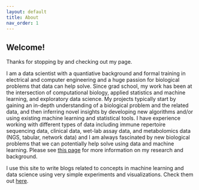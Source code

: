 ```yaml
---
layout: default
title: About
nav_order: 1
---
```


## Welcome!


Thanks for stopping by and checking out my page. 

I am a data scientist with a quantiative background and formal training in electrical and computer engineering and a huge passion for biological problems that data can help solve. 
Since grad school, my work has been at the intersection of computational biology, applied statistics and machine learning, and exploratory data science. My projects typically start by gaining an in-depth understanding of a biological problem and the related data, and then inferring novel insights by developing new algorithms and/or using existing machine learning and statistical tools. 
I have experience working with different types of data including immune repertoire sequencing data, clinical data, wet-lab assay data, and metabolomics data (NGS, tabular, network data) and I am always fascinated by new biological problems that we can potentially help solve using data and  machine learning. 
Please see  [this page](about/) for more information on my research and background. 

I use this site to write blogs related to concepts in machine learning and data science using very simple experiments and visualizations. Check them out [here](./blog.html). 